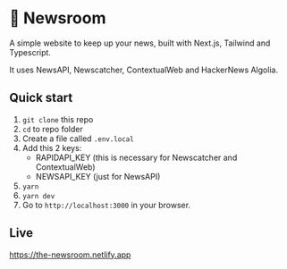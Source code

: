 # 📰 Newsroom

A simple website to keep up your news, built with Next.js, Tailwind and Typescript.

It uses NewsAPI, Newscatcher, ContextualWeb and HackerNews Algolia.

## Quick start

1. `git clone` this repo
2. `cd` to repo folder
3. Create a file called `.env.local`
4. Add this 2 keys:
   - RAPIDAPI_KEY (this is necessary for Newscatcher and ContextualWeb)
   - NEWSAPI_KEY (just for NewsAPI)
5. `yarn`
6. `yarn dev`
7. Go to `http://localhost:3000` in your browser.

## Live

https://the-newsroom.netlify.app
